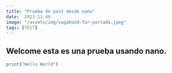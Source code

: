 ```yaml
---
title: "Prueba de post desde nano"
date:  2023-11-08
image: "/assets/img/vagabond-for-portada.jpeg"
tags: [TEST]
---
```

## Welcome esta es una prueba usando nano.
```python
print("Hello World")
```
